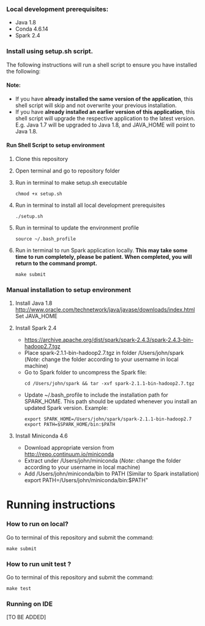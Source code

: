 ### Local development prerequisites:
* Java 1.8
* Conda 4.6.14
* Spark 2.4

### Install using setup.sh script.

The following instructions will run a shell script to ensure you have installed the following:

#### Note:
* If you have **already installed the same version of the application**, this shell script will skip and not overwrite your previous installation.
* If you have **already installed an earlier version of this application**, this shell script will upgrade the respective application to the latest version. E.g. Java 1.7 will be upgraded to Java 1.8, and JAVA_HOME will point to Java 1.8.

#### Run Shell Script to setup environment
 1. Clone this repository
 2. Open terminal and go to repository folder
 3. Run in terminal to make setup.sh executable

    ```
    chmod +x setup.sh
    ```
 4. Run in terminal to install all local development prerequisites

    ```
    ./setup.sh
    ```
 5. Run in terminal to update the environment profile

    ```
    source ~/.bash_profile
    ```
 6. Run in terminal to run Spark application locally. **This may take some time to run completely, please be patient. When completed, you will return to the command prompt.**

    ```
    make submit
    ```

### Manual installation to setup environment

1. Install Java 1.8
http://www.oracle.com/technetwork/java/javase/downloads/index.html
Set JAVA_HOME

2. Install Spark 2.4
   * https://archive.apache.org/dist/spark/spark-2.4.3/spark-2.4.3-bin-hadoop2.7.tgz 
   * Place spark-2.1.1-bin-hadoop2.7.tgz in folder /Users/john/spark (*Note*: change the folder according to your username in local machine)
   * Go to Spark folder to uncompress the Spark file:
     ```
     cd /Users/john/spark && tar -xvf spark-2.1.1-bin-hadoop2.7.tgz
     ```
   * Update ~/.bash_profile to include the installation path for SPARK_HOME. This path should be updated whenever you install an updated Spark version. Example:
     ```
     export SPARK_HOME=/Users/john/spark/spark-2.1.1-bin-hadoop2.7
     export PATH=$SPARK_HOME/bin:$PATH
     ```
3. Install Miniconda 4.6
    * Download appropriate version from http://repo.continuum.io/miniconda
    * Extract under /Users/john/miniconda (*Note*: change the folder according to your username in local machine)
    * Add /Users/john/miniconda/bin to PATH (Similar to Spark installation)
      export PATH=/Users/john/miniconda/bin:$PATH"

Running instructions
======================================================
### How to run on local?

Go to terminal of this repository and submit the command:
```
make submit
```

### How to run unit test ?

Go to terminal of this repository and submit the command:
```
make test
```

### Running on IDE
[TO BE ADDED]



